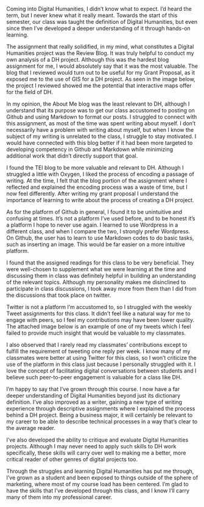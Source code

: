 Coming into Digital Humanities, I didn’t know what to expect. I’d heard the term, but I never knew what it really meant. Towards the start of this semester, our class was taught the definition of Digital Humanities, but even since then I’ve developed a deeper understanding of it through hands-on learning.

The assignment that really solidified, in my mind, what constitutes a Digital Humanities project was the Review Blog. It was truly helpful to conduct my own analysis of a DH project. Although this was the hardest blog assignment for me, I would absolutely say that it was the most valuable. The blog that I reviewed would turn out to be useful for my Grant Proposal, as it exposed me to the use of GIS for a DH project. As seen in the image below, the project I reviewed showed me the potential that interactive maps offer for the field of DH.

In my opinion, the About Me blog was the least relevant to DH, although I understand that its purpose was to get our class accustomed to posting on Github and using Markdown to format our posts. I struggled to connect with this assignment, as most of the time was spent writing about myself. I don’t necessarily have a problem with writing about myself, but when I know the subject of my writing is unrelated to the class, I struggle to stay motivated. I would have connected with this blog better if it had been more targeted to developing competency in Github and Markdown while minimizing additional work that didn’t directly support that goal.

I found the TEI blog to be more valuable and relevant to DH. Although I struggled a little with Oxygen, I liked the process of encoding a passage of writing. At the time, I felt that the blog portion of the assignment where I reflected and explained the encoding process was a waste of time, but I now feel differently. After writing my grant proposal I understand the importance of learning to write about the process of creating a DH project.

As for the platform of Github in general, I found it to be unintuitive and confusing at times. It’s not a platform I’ve used before, and to be honest it’s a platform I hope to never use again. I learned to use Wordpress in a different class, and when I compare the two, I strongly prefer Wordpress. On Github, the user has to learn to use Markdown codes to do basic tasks, such as inserting an image. This would be far easier on a more intuitive platform.

I found that the assigned readings for this class to be very beneficial. They were well-chosen to supplement what we were learning at the time and discussing them in class was definitely helpful in building an understanding of the relevant topics. Although my personality makes me disinclined to participate in class discussions, I took away more from them than I did from the discussions that took place on twitter.

Twitter is not a platform I’m accustomed to, so I struggled with the weekly Tweet assignments for this class. It didn’t feel like a natural way for me to engage with peers, so I feel my contributions may have been lower quality. The attached image below is an example of one of my tweets which I feel failed to provide much insight that would be valuable to my classmates. 

I also observed that I rarely read my classmates’ contributions except to fulfill the requirement of tweeting one reply per week. I know many of my classmates were better at using Twitter for this class, so I won’t criticize the use of the platform in this class just because I personally struggled with it. I love the concept of facilitating digital conversations between students and I believe such peer-to-peer engagement is valuable for a class like DH. 

I’m happy to say that I’ve grown through this course. I now have a far deeper understanding of Digital Humanities beyond just its dictionary definition. I’ve also improved as a writer, gaining a new type of writing experience through descriptive assignments where I explained the process behind a DH project. Being a business major, it will certainly be relevant to my career to be able to describe technical processes in a way that’s clear to the average reader. 

I’ve also developed the ability to critique and evaluate Digital Humanities projects. Although I may never need to apply such skills to DH work specifically, these skills will carry over well to making me a better, more critical reader of other genres of digital projects too.

Through the struggles and learning Digital Humanities has put me through, I’ve grown as a student and been exposed to things outside of the sphere of marketing, where most of my course load has been centered. I’m glad to have the skills that I’ve developed through this class, and I know I’ll carry many of them into my professional career. 
